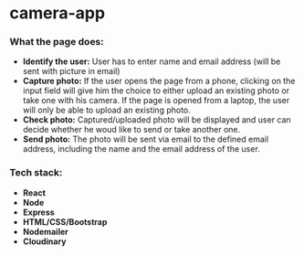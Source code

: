 # camera-app

### What the page does:
* __Identify the user:__ User has to enter name and email address (will be sent with picture in email)
* __Capture photo:__ If the user opens the page from a phone, clicking on the input field will give him the choice to either upload an existing photo or take one with his camera. If the page is opened from a laptop, the user will only be able to upload an existing photo.
* __Check photo:__ Captured/uploaded photo will be displayed and user can decide whether he woud like to send or take another one.
* __Send photo:__ The photo will be sent via email to the defined email address, including the name and the email address of the user. 

### Tech stack:
* __React__
* __Node__ 
* __Express__
* __HTML/CSS/Bootstrap__
* __Nodemailer__
* __Cloudinary__


